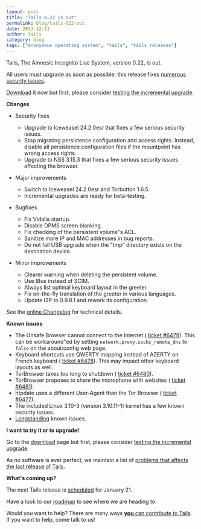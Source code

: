 ```yaml
---
layout: post
title: "Tails 0.22 is out"
permalink: blog/tails-022-out
date: 2013-12-11
author: tails
category: blog
tags: ["anonymous operating system", "tails", "tails releases"]
---
```


Tails, The Amnesic Incognito Live System, version 0.22, is out.

All users must upgrade as soon as possible: this release fixes [numerous security issues](https://tails.boum.org/security/Numerous_security_holes_in_0.21/).

[Download](https://tails.boum.org/download/) it now but first, please consider [testing the incremental upgrade](https://tails.boum.org/news/test_incremental_upgrades/).

**Changes**

- Security fixes
  - Upgrade to Iceweasel 24.2.0esr that fixes a few serious security issues.
  - Stop migrating persistence configuration and access rights. Instead, disable all persistence configuration files if the mountpoint has wrong access rights.
  - Upgrade to NSS 3.15.3 that fixes a few serious security issues affecting the browser.

- Major improvements
  - Switch to Iceweasel 24.2.0esr and Torbutton 1.6.5.
  - Incremental upgrades are ready for beta-testing.

- Bugfixes
  - Fix Vidalia startup.
  - Disable DPMS screen blanking.
  - Fix checking of the persistent volume"s ACL.
  - Sanitize more IP and MAC addresses in bug reports.
  - Do not fail USB upgrade when the "tmp" directory exists on the destination device.

- Minor improvements
  - Clearer warning when deleting the persistent volume.
  - Use IBus instead of SCIM.
  - Always list optimal keyboard layout in the greeter.
  - Fix on-the-fly translation of the greeter in various languages.
  - Update I2P to 0.9.8.1 and rework its configuration.

See the [online Changelog](https://git-tails.immerda.ch/tails/plain/debian/changelog) for technical details.

**Known issues**

- The Unsafe Browser cannot connect to the Internet ( [ticket #6479](https://labs.riseup.net/code/issues/6479)). This can be workaround"ed by setting `network.proxy.socks_remote_dns` to `false` on the about:config web page.
- Keyboard shortcuts use QWERTY mapping instead of AZERTY on French keyboard ( [ticket #6478](https://labs.riseup.net/code/issues/6478)). This may impact other keyboard layouts as well.
- TorBrowser takes too long to shutdown ( [ticket #6480](https://labs.riseup.net/code/issues/6480)).
- TorBrowser proposes to share the microphone with websites ( [ticket #6481](https://labs.riseup.net/code/issues/6481)).
- htpdate uses a different User-Agent than the Tor Browser ( [ticket #6477](https://labs.riseup.net/code/issues/6477)).
- The included Linux 3.10-3 (version 3.10.11-1) kernel has a few known security issues.
- [Longstanding](https://tails.boum.org/support/known_issues/) known issues.

**I want to try it or to upgrade!**

Go to the [download](https://tails.boum.org/download/) page but first, please consider [testing the incremental upgrade](https://tails.boum.org/news/test_incremental_upgrades/).

As no software is ever perfect, we maintain a list of [problems that affects the last release of Tails](https://tails.boum.org/support/known_issues/).

**What's coming up?**

The next Tails release is [scheduled](https://mailman.boum.org/pipermail/tails-dev/2013-December/004405.html) for January 21.

Have a look to our [roadmap](https://labs.riseup.net/code/projects/tails/roadmap) to see where we are heading to.

Would you want to help? There are many ways [**you** can contribute to Tails](https://tails.boum.org/contribute/). If you want to help, come talk to us!

